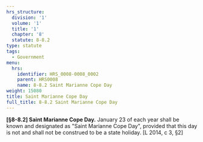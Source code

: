 ```yaml
---
hrs_structure:
  division: '1'
  volume: '1'
  title: '1'
  chapter: '8'
  statute: 8-8.2
type: statute
tags:
  - Government
menu:
  hrs:
    identifier: HRS_0008-0008_0002
    parent: HRS0008
    name: 8-8.2 Saint Marianne Cope Day
weight: 15080
title: Saint Marianne Cope Day
full_title: 8-8.2 Saint Marianne Cope Day
---
```

**[§8-8.2] Saint Marianne Cope Day.** January 23 of each year shall be known and designated as "Saint Marianne Cope Day", provided that this day is not and shall not be construed to be a state holiday. [L 2014, c 3, §2]